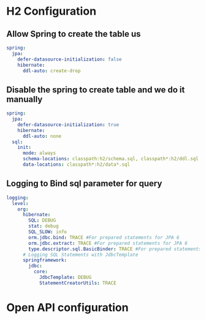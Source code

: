 # H2 Configuration
## Allow Spring to create the table us

```yaml
spring:
  jpa:
    defer-datasource-initialization: false
    hibernate:
      ddl-auto: create-drop
```

## Disable the spring to create table and we do it manually

```yaml
spring:
  jpa:
    defer-datasource-initialization: true
    hibernate:
      ddl-auto: none
  sql:
    init:
      mode: always
      schema-locations: classpath:h2/schema.sql, classpath*:h2/ddl.sql
      data-locations: classpath*:h2/data*.sql
```

## Logging to Bind sql parameter for query

```yaml
logging:
  level:
    org:
      hibernate:
        SQL: DEBUG
        stat: debug
        SQL_SLOW: info
        orm.jdbc.bind: TRACE #For prepared statements for JPA 6
        orm.jdbc.extract: TRACE #For prepared statements for JPA 6
        type.descriptor.sql.BasicBinder: TRACE #For prepared statements for JPA 5
      # Logging SQL Statements with JdbcTemplate
      springframework:
        jdbc:
          core:
            JdbcTemplate: DEBUG
            StatementCreatorUtils: TRACE
```


# Open API configuration